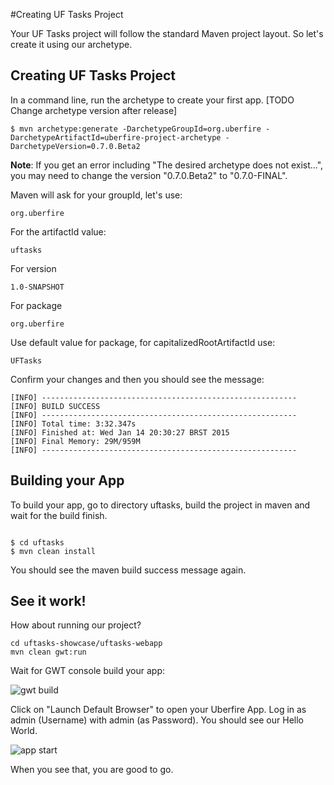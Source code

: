#Creating UF Tasks Project

Your UF Tasks project will follow the standard Maven project layout. So let's create it using our archetype.

## Creating UF Tasks Project

 In a command line, run the archetype to create your first app. [TODO Change archetype version after release]

```
$ mvn archetype:generate -DarchetypeGroupId=org.uberfire -DarchetypeArtifactId=uberfire-project-archetype -DarchetypeVersion=0.7.0.Beta2
```
**Note**: If you get an error including "The desired archetype does not exist...", you may need to change the version "0.7.0.Beta2" to "0.7.0-FINAL".

 Maven will ask for your groupId, let's use:
```
org.uberfire
```
For the artifactId value:
```
uftasks
```
For version
```
1.0-SNAPSHOT
```
For package
```
org.uberfire
```
Use default value for package, for capitalizedRootArtifactId use:
```
UFTasks
```
Confirm your changes and then you should see the message:
```
[INFO] ---------------------------------------------------------
[INFO] BUILD SUCCESS
[INFO] ---------------------------------------------------------
[INFO] Total time: 3:32.347s
[INFO] Finished at: Wed Jan 14 20:30:27 BRST 2015
[INFO] Final Memory: 29M/959M
[INFO] ---------------------------------------------------------
````
## Building your App

To build your app, go to directory uftasks, build the project in maven and wait for the build finish.

```

$ cd uftasks
$ mvn clean install

```
You should see the maven build success message again.

## See it work!

How about running our project?
```
cd uftasks-showcase/uftasks-webapp
mvn clean gwt:run
```
Wait for GWT console build your app:

![gwt build](gwt-console.png)

Click on "Launch Default Browser" to open your Uberfire App. Log in as admin (Username) with admin (as Password). You should see our Hello World.

![app start](appStart.png)

When you see that, you are good to go.
